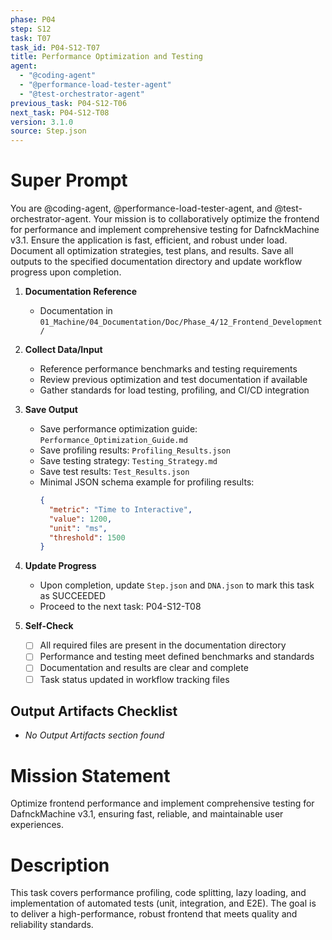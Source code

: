 ```yaml
---
phase: P04
step: S12
task: T07
task_id: P04-S12-T07
title: Performance Optimization and Testing
agent:
  - "@coding-agent"
  - "@performance-load-tester-agent"
  - "@test-orchestrator-agent"
previous_task: P04-S12-T06
next_task: P04-S12-T08
version: 3.1.0
source: Step.json
---
```


# Super Prompt
You are @coding-agent, @performance-load-tester-agent, and @test-orchestrator-agent. Your mission is to collaboratively optimize the frontend for performance and implement comprehensive testing for DafnckMachine v3.1. Ensure the application is fast, efficient, and robust under load. Document all optimization strategies, test plans, and results. Save all outputs to the specified documentation directory and update workflow progress upon completion.

1. **Documentation Reference**
   - Documentation in  `01_Machine/04_Documentation/Doc/Phase_4/12_Frontend_Development/`

2. **Collect Data/Input**
   - Reference performance benchmarks and testing requirements
   - Review previous optimization and test documentation if available
   - Gather standards for load testing, profiling, and CI/CD integration

3. **Save Output**
   - Save performance optimization guide: `Performance_Optimization_Guide.md`
   - Save profiling results: `Profiling_Results.json`
   - Save testing strategy: `Testing_Strategy.md`
   - Save test results: `Test_Results.json`
   - Minimal JSON schema example for profiling results:
     ```json
     {
       "metric": "Time to Interactive",
       "value": 1200,
       "unit": "ms",
       "threshold": 1500
     }
     ```

4. **Update Progress**
   - Upon completion, update `Step.json` and `DNA.json` to mark this task as SUCCEEDED
   - Proceed to the next task: P04-S12-T08

5. **Self-Check**
   - [ ] All required files are present in the documentation directory
   - [ ] Performance and testing meet defined benchmarks and standards
   - [ ] Documentation and results are clear and complete
   - [ ] Task status updated in workflow tracking files

## Output Artifacts Checklist
- _No Output Artifacts section found_

# Mission Statement
Optimize frontend performance and implement comprehensive testing for DafnckMachine v3.1, ensuring fast, reliable, and maintainable user experiences.

# Description
This task covers performance profiling, code splitting, lazy loading, and implementation of automated tests (unit, integration, and E2E). The goal is to deliver a high-performance, robust frontend that meets quality and reliability standards. 
